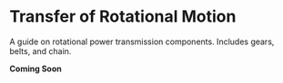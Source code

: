 # Transfer of Rotational Motion

A guide on rotational power transmission components. Includes gears, belts, and chain.

**Coming Soon**

<!-- <style>

td, th , table{
   border: none!important;
}

td{
  text-align: left !important;
  vertical-align: middle !important;
}

table tr:hover{
    background-color: transparent !important;
}

</style>

<p style="font-size:1rem;">Belts</p>

- Belts are lightweight and drive high speed mechanisms extremely well.
- In FRC, most common belt type is HTD5, and GT2 are the second most common.

<figure markdown="span">
![Belt](../../img/design-handbook/belt.png){height=50% width=50%}
</figure>
<figcaption> Difference between GT2 and HTD5 is the tooth profile, as GT2 tooth profile has teeth that are spaced 3mm apart from each other, whereas HTD5 teeth are spaced 5mm apart. 
</figcaption>
When designing belts, you need to use a calculator such as ReCalc's [belt-calculator](https://www.reca.lc/belts) to figure out the correct belt center to center, otherwise your belts may be over tensioned, or have too much slack. 


<p style="font-size:1rem;">Chain</p>
- Chains are heavy duty and handle high torque, but need to be tensioned unlike belts.
- 3 Main Types:
    - 25:
        - While 25 chain is relatively light, it is a lot less durable than 35 or 25h Chain, which is a concern when thinking about shock loads on a pivot.
    - 25H:
        - 25H Chain stands for Hardened #25, which means that the plates on the chain are thicker.This means that its a bit stronger than the 25 chain, while staying compatible with all 25 chain hardware.
    - 35:
        - 35 Chain is the strongest chain there is, and breaking this is a bit challenging. Best use case is heavy pivots. 
<figure markdown="span">
![chain](../../img/design-handbook/chain.png){height=50% width=50%}
</figure>

<p style="font-size:1rem;">What is Backlash:</p>
- Backlash is when there is a gap between the teeth of gears or threads, which allows them to move slightly before actually engaging fully. This results in a delay in the motion when moving, and its extremely problematic as it introduces errors in positioning, affects the repeatability of your systems, and the systems response time is a bit slower. 

- How to eliminate backlash:
    - To minimize backlash in your system, you need to ensure that your chains are properly tensioned, or use a belt setup as your final reduction. When you assemble gearboxes apply [shim tape](https://www.mcmaster.com/products/shims/shim-tape-6/). In FRC, the hex shafts are not all the exact same size, and this causes slop between the gear and shaft, and in gearboxes this slop accumulates. The way that 4414 shims all their position controlled subsystems is by cutting strips around 1.5x the width of the actual gear, and then apply the tape onto 1-2 faces depending on the tolerance of the shaft.
<p style="font-size:1rem;">How To Tension Chain:</p>

  - Turnbuckle:
      - A turnbuckle is a device that is used to attach to two links, and tighten the chain together to keep the chain tensioned. 
<figure markdown="span">
![turnbuckle](../../img/design-handbook/turnbuckle.png){height=50% width=50%}
</figure>

  - Idler System:
      - Idlers are a method to ensure that there is proper chain tensioning, and it essentially either pushes the chain in or outwards to decrease the amount of slack. 

<figure markdown="span">
![idler](../../img/design-handbook/idler.png){height=50% width=50%}
</figure>


<p style="font-size:1rem;">Gears:</p>
- Toothed wheels that are able to transmit motion and power. Commonly used to reverse directions, build gearboxes, and many more applications. 

- Types of Gears:
    - Spur Gears:
        - 3 main types are 10 DP, 20 DP, 32 DP.  
        - 10 DP:
        - Used to drive rack and pinions and turrets 
      - 20 DP:
        - Used a lot in gearboxes due to the wide variety of gear teeth. 
      - 32 DP:
        - Used in smaller areas due its smaller size.
<figure markdown="span">
![32DP](../../img/design-handbook/32DP.png){height=50% width=50%}
</figure>
  - Herringbone
    - Also known as a double helical gear, the teeth form a V shape and are used to provide smooth and quiet operation while transmitting high torque. You can put a pretty high load on this as long as you increase the surface area and the contact between the teeth. These gears are commonly 3d printed.

|||
|:-:|:-:|
|<figure>![125 Herringbone Pivot](../../img/design-handbook/125pivot.webp){height=100% width=100%}</figure>|<figure markdown="span">![Herringbone](../../img/design-handbook/herringbone.png){height=50% width=50%}</figure>|


  - Bevel Gears
    - Bevel gears are popularized with the COTS Max90 Gearbox, and are great for transmitting motion between shafts that are not parallel. They cannot handle a high load, and are used mainly for packaging.
<figure markdown="span">
![Bevel](../../img/design-handbook/bevel.png){height=50% width=50%}
</figure>
<p style="font-size:1rem;">Rack and Pinion:</p>
- A rack and pinion is a system where a larger gear is driven by a smaller gear, and it is used a lot for hooded shooters like 1678 in 2022. You get a higher degree of control, but this system cannot handles a large amount of load. 

<figure markdown="span">
  ![GIF Example](../../img/design-handbook/rackPinion.gif)
</figure>



<p style="font-size:1rem;">Winch:</p>
  - A  winch is a mechanical device that is used to wind up or wind out ropes or cable, and typically consists of a drum or spool around which the rope is swound and a handle or a motor that is used to rotate the drum, and it is used traditionally in telescoping arms and other climbers.
<figure markdown="span">
![winch](../../img/design-handbook/winch.png){height=75% width=75%}
</figure>

<p style="font-size:1rem;">Linear Actuator:</p>
  - Linear actuators are good for precise linear motion. They work by converting rotational motion into linear motion using a lead screw, and you get a very high degree of control and precision. 
<figure markdown="span">
![winch](../../img/design-handbook/linearAct.png){height=75% width=75%}
</figure>

<br> -->